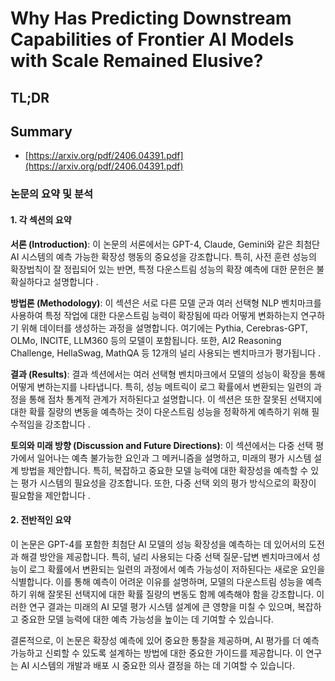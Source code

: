 # Why Has Predicting Downstream Capabilities of Frontier AI Models with Scale Remained Elusive?
## TL;DR
## Summary
- [https://arxiv.org/pdf/2406.04391.pdf](https://arxiv.org/pdf/2406.04391.pdf)

### 논문의 요약 및 분석

#### 1. 각 섹션의 요약

**서론 (Introduction)**:
이 논문의 서론에서는 GPT-4, Claude, Gemini와 같은 최첨단 AI 시스템의 예측 가능한 확장성 행동의 중요성을 강조합니다. 특히, 사전 훈련 성능의 확장법칙이 잘 정립되어 있는 반면, 특정 다운스트림 성능의 확장 예측에 대한 문헌은 불확실하다고 설명합니다  . 

**방법론 (Methodology)**:
이 섹션은 서로 다른 모델 군과 여러 선택형 NLP 벤치마크를 사용하여 특정 작업에 대한 다운스트림 능력이 확장됨에 따라 어떻게 변화하는지 연구하기 위해 데이터를 생성하는 과정을 설명합니다. 여기에는 Pythia, Cerebras-GPT, OLMo, INCITE, LLM360 등의 모델이 포함됩니다. 또한, AI2 Reasoning Challenge, HellaSwag, MathQA 등 12개의 널리 사용되는 벤치마크가 평가됩니다  .

**결과 (Results)**:
결과 섹션에서는 여러 선택형 벤치마크에서 모델의 성능이 확장을 통해 어떻게 변하는지를 나타냅니다. 특히, 성능 메트릭이 로그 확률에서 변환되는 일련의 과정을 통해 점차 통계적 관계가 저하된다고 설명합니다. 이 섹션은 또한 잘못된 선택지에 대한 확률 질량의 변동을 예측하는 것이 다운스트림 성능을 정확하게 예측하기 위해 필수적임을 강조합니다  .

**토의와 미래 방향 (Discussion and Future Directions)**:
이 섹션에서는 다중 선택 평가에서 일어나는 예측 불가능한 요인과 그 메커니즘을 설명하고, 미래의 평가 시스템 설계 방법을 제안합니다. 특히, 복잡하고 중요한 모델 능력에 대한 확장성을 예측할 수 있는 평가 시스템의 필요성을 강조합니다. 또한, 다중 선택 외의 평가 방식으로의 확장이 필요함을 제안합니다  .

#### 2. 전반적인 요약

이 논문은 GPT-4를 포함한 최첨단 AI 모델의 성능 확장성을 예측하는 데 있어서의 도전과 해결 방안을 제공합니다. 특히, 널리 사용되는 다중 선택 질문-답변 벤치마크에서 성능이 로그 확률에서 변환되는 일련의 과정에서 예측 가능성이 저하된다는 새로운 요인을 식별합니다. 이를 통해 예측이 어려운 이유를 설명하며, 모델의 다운스트림 성능을 예측하기 위해 잘못된 선택지에 대한 확률 질량의 변동도 함께 예측해야 함을 강조합니다. 이러한 연구 결과는 미래의 AI 모델 평가 시스템 설계에 큰 영향을 미칠 수 있으며, 복잡하고 중요한 모델 능력에 대한 예측 가능성을 높이는 데 기여할 수 있습니다.

결론적으로, 이 논문은 확장성 예측에 있어 중요한 통찰을 제공하며, AI 평가를 더 예측 가능하고 신뢰할 수 있도록 설계하는 방법에 대한 중요한 가이드를 제공합니다. 이 연구는 AI 시스템의 개발과 배포 시 중요한 의사 결정을 하는 데 기여할 수 있습니다.